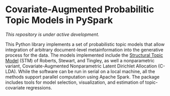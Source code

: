 # Covariate-Augmented Probabilitic Topic Models in PySpark

*This repository is under active development.*

This Python library implements a set of probabilistic topic models that allow integration of arbitrary document-level metainformation into the generative process for the data. The models implemented include the [Structural Topic Model](http://structuraltopicmodel.com/) (STM) of Roberts, Stewart, and Tingley, as well a nonparametric variant, Covariate-Augmented Nonparametric Latent Dirichlet Allocation (C-LDA). While the software can be run in serial on a local machine, all the methods support parallel computation using Apache Spark. The package includes tools for model selection, visualization, and estimation of topic-covariate regressions.
